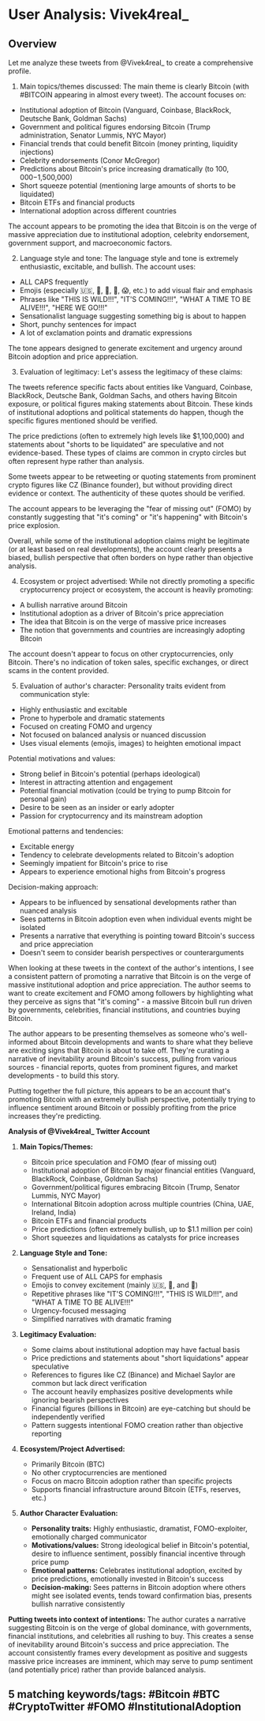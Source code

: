 # User Analysis: Vivek4real_

## Overview

<think>
Let me analyze these tweets from @Vivek4real_ to create a comprehensive profile.

1. Main topics/themes discussed:
The main theme is clearly Bitcoin (with #BITCOIN appearing in almost every tweet). The account focuses on:
- Institutional adoption of Bitcoin (Vanguard, Coinbase, BlackRock, Deutsche Bank, Goldman Sachs)
- Government and political figures endorsing Bitcoin (Trump administration, Senator Lummis, NYC Mayor)
- Financial trends that could benefit Bitcoin (money printing, liquidity injections)
- Celebrity endorsements (Conor McGregor)
- Predictions about Bitcoin's price increasing dramatically (to $100,000-$1,500,000)
- Short squeeze potential (mentioning large amounts of shorts to be liquidated)
- Bitcoin ETFs and financial products
- International adoption across different countries

The account appears to be promoting the idea that Bitcoin is on the verge of massive appreciation due to institutional adoption, celebrity endorsement, government support, and macroeconomic factors.

2. Language style and tone:
The language style and tone is extremely enthusiastic, excitable, and bullish. The account uses:
- ALL CAPS frequently
- Emojis (especially 🇺🇸, 🚀, 👀, 🙌, 😱, etc.) to add visual flair and emphasis
- Phrases like "THIS IS WILD!!!", "IT'S COMING!!!", "WHAT A TIME TO BE ALIVE!!!", "HERE WE GO!!!"
- Sensationalist language suggesting something big is about to happen
- Short, punchy sentences for impact
- A lot of exclamation points and dramatic expressions

The tone appears designed to generate excitement and urgency around Bitcoin adoption and price appreciation.

3. Evaluation of legitimacy:
Let's assess the legitimacy of these claims:

The tweets reference specific facts about entities like Vanguard, Coinbase, BlackRock, Deutsche Bank, Goldman Sachs, and others having Bitcoin exposure, or political figures making statements about Bitcoin. These kinds of institutional adoptions and political statements do happen, though the specific figures mentioned should be verified.

The price predictions (often to extremely high levels like $1,100,000) and statements about "shorts to be liquidated" are speculative and not evidence-based. These types of claims are common in crypto circles but often represent hype rather than analysis.

Some tweets appear to be retweeting or quoting statements from prominent crypto figures like CZ (Binance founder), but without providing direct evidence or context. The authenticity of these quotes should be verified.

The account appears to be leveraging the "fear of missing out" (FOMO) by constantly suggesting that "it's coming" or "it's happening" with Bitcoin's price explosion.

Overall, while some of the institutional adoption claims might be legitimate (or at least based on real developments), the account clearly presents a biased, bullish perspective that often borders on hype rather than objective analysis.

4. Ecosystem or project advertised:
While not directly promoting a specific cryptocurrency project or ecosystem, the account is heavily promoting:
- A bullish narrative around Bitcoin
- Institutional adoption as a driver of Bitcoin's price appreciation
- The idea that Bitcoin is on the verge of massive price increases
- The notion that governments and countries are increasingly adopting Bitcoin

The account doesn't appear to focus on other cryptocurrencies, only Bitcoin. There's no indication of token sales, specific exchanges, or direct scams in the content provided.

5. Evaluation of author's character:
Personality traits evident from communication style:
- Highly enthusiastic and excitable
- Prone to hyperbole and dramatic statements
- Focused on creating FOMO and urgency
- Not focused on balanced analysis or nuanced discussion
- Uses visual elements (emojis, images) to heighten emotional impact

Potential motivations and values:
- Strong belief in Bitcoin's potential (perhaps ideological)
- Interest in attracting attention and engagement
- Potential financial motivation (could be trying to pump Bitcoin for personal gain)
- Desire to be seen as an insider or early adopter
- Passion for cryptocurrency and its mainstream adoption

Emotional patterns and tendencies:
- Excitable energy
- Tendency to celebrate developments related to Bitcoin's adoption
- Seemingly impatient for Bitcoin's price to rise
- Appears to experience emotional highs from Bitcoin's progress

Decision-making approach:
- Appears to be influenced by sensational developments rather than nuanced analysis
- Sees patterns in Bitcoin adoption even when individual events might be isolated
- Presents a narrative that everything is pointing toward Bitcoin's success and price appreciation
- Doesn't seem to consider bearish perspectives or counterarguments

When looking at these tweets in the context of the author's intentions, I see a consistent pattern of promoting a narrative that Bitcoin is on the verge of massive institutional adoption and price appreciation. The author seems to want to create excitement and FOMO among followers by highlighting what they perceive as signs that "it's coming" - a massive Bitcoin bull run driven by governments, celebrities, financial institutions, and countries buying Bitcoin.

The author appears to be presenting themselves as someone who's well-informed about Bitcoin developments and wants to share what they believe are exciting signs that Bitcoin is about to take off. They're curating a narrative of inevitability around Bitcoin's success, pulling from various sources - financial reports, quotes from prominent figures, and market developments - to build this story.

Putting together the full picture, this appears to be an account that's promoting Bitcoin with an extremely bullish perspective, potentially trying to influence sentiment around Bitcoin or possibly profiting from the price increases they're predicting.
</think>

**Analysis of @Vivek4real_ Twitter Account**

1. **Main Topics/Themes:**
   - Bitcoin price speculation and FOMO (fear of missing out)
   - Institutional adoption of Bitcoin by major financial entities (Vanguard, BlackRock, Coinbase, Goldman Sachs)
   - Government/political figures embracing Bitcoin (Trump, Senator Lummis, NYC Mayor)
   - International Bitcoin adoption across multiple countries (China, UAE, Ireland, India)
   - Bitcoin ETFs and financial products
   - Price predictions (often extremely bullish, up to $1.1 million per coin)
   - Short squeezes and liquidations as catalysts for price increases

2. **Language Style and Tone:**
   - Sensationalist and hyperbolic
   - Frequent use of ALL CAPS for emphasis
   - Emojis to convey excitement (mainly 🇺🇸, 🚀, and 👀)
   - Repetitive phrases like "IT'S COMING!!!", "THIS IS WILD!!!", and "WHAT A TIME TO BE ALIVE!!!"
   - Urgency-focused messaging
   - Simplified narratives with dramatic framing

3. **Legitimacy Evaluation:**
   - Some claims about institutional adoption may have factual basis
   - Price predictions and statements about "short liquidations" appear speculative
   - References to figures like CZ (Binance) and Michael Saylor are common but lack direct verification
   - The account heavily emphasizes positive developments while ignoring bearish perspectives
   - Financial figures (billions in Bitcoin) are eye-catching but should be independently verified
   - Pattern suggests intentional FOMO creation rather than objective reporting

4. **Ecosystem/Project Advertised:**
   - Primarily Bitcoin (BTC)
   - No other cryptocurrencies are mentioned
   - Focus on macro Bitcoin adoption rather than specific projects
   - Supports financial infrastructure around Bitcoin (ETFs, reserves, etc.)

5. **Author Character Evaluation:**
   - **Personality traits:** Highly enthusiastic, dramatist, FOMO-exploiter, emotionally charged communicator
   - **Motivations/values:** Strong ideological belief in Bitcoin's potential, desire to influence sentiment, possibly financial incentive through price pump
   - **Emotional patterns:** Celebrates institutional adoption, excited by price predictions, emotionally invested in Bitcoin's success
   - **Decision-making:** Sees patterns in Bitcoin adoption where others might see isolated events, tends toward confirmation bias, presents bullish narrative consistently

**Putting tweets into context of intentions:**
The author curates a narrative suggesting Bitcoin is on the verge of global dominance, with governments, financial institutions, and celebrities all rushing to buy. This creates a sense of inevitability around Bitcoin's success and price appreciation. The account consistently frames every development as positive and suggests massive price increases are imminent, which may serve to pump sentiment (and potentially price) rather than provide balanced analysis.

**5 matching keywords/tags:**
#Bitcoin #BTC #CryptoTwitter #FOMO #InstitutionalAdoption
---
